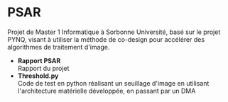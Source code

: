 # PSAR
Projet de Master 1 Informatique à Sorbonne Université, basé sur le projet PYNQ, visant à utiliser la méthode de co-design pour accélérer des algorithmes de traitement d'image.
- **Rapport PSAR**  
  Rapport du projet
- **Threshold.py**  
  Code de test en python réalisant un seuillage d'image en utilisant l'architecture matérielle développée, en passant par un DMA
